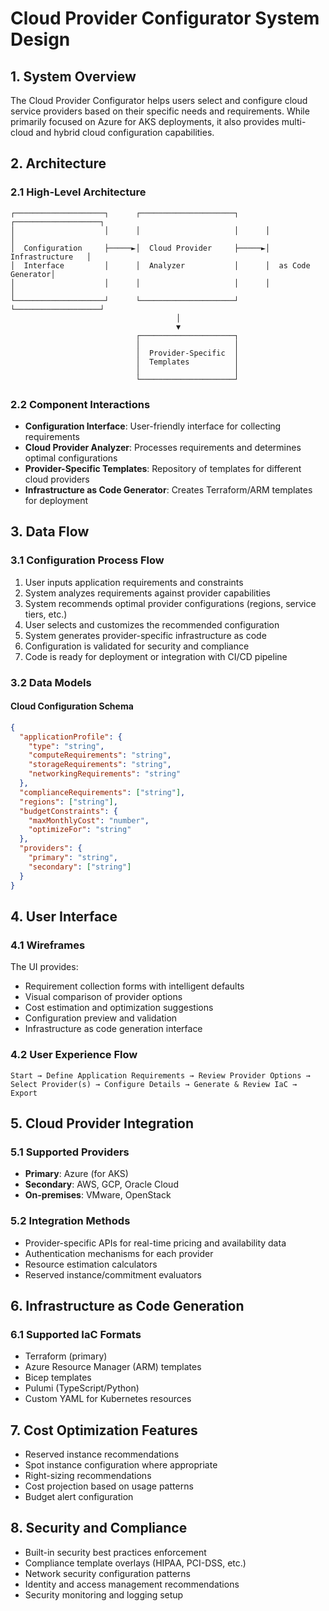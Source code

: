 # Cloud Provider Configurator System Design

## 1. System Overview

The Cloud Provider Configurator helps users select and configure cloud service providers based on their specific needs and requirements. While primarily focused on Azure for AKS deployments, it also provides multi-cloud and hybrid cloud configuration capabilities.

## 2. Architecture

### 2.1 High-Level Architecture

```
┌────────────────────┐      ┌─────────────────────┐      ┌───────────────────┐
│                    │      │                     │      │                   │
│  Configuration     ├─────►│  Cloud Provider     ├─────►│  Infrastructure   │
│  Interface         │      │  Analyzer           │      │  as Code Generator│
│                    │      │                     │      │                   │
└────────────────────┘      └─────────────────────┘      └───────────────────┘
                                     │
                                     ▼
                            ┌─────────────────────┐
                            │                     │
                            │  Provider-Specific  │
                            │  Templates          │
                            │                     │
                            └─────────────────────┘
```

### 2.2 Component Interactions

- **Configuration Interface**: User-friendly interface for collecting requirements
- **Cloud Provider Analyzer**: Processes requirements and determines optimal configurations
- **Provider-Specific Templates**: Repository of templates for different cloud providers
- **Infrastructure as Code Generator**: Creates Terraform/ARM templates for deployment

## 3. Data Flow

### 3.1 Configuration Process Flow

1. User inputs application requirements and constraints
2. System analyzes requirements against provider capabilities
3. System recommends optimal provider configurations (regions, service tiers, etc.)
4. User selects and customizes the recommended configuration
5. System generates provider-specific infrastructure as code
6. Configuration is validated for security and compliance
7. Code is ready for deployment or integration with CI/CD pipeline

### 3.2 Data Models

#### Cloud Configuration Schema
```json
{
  "applicationProfile": {
    "type": "string",
    "computeRequirements": "string",
    "storageRequirements": "string",
    "networkingRequirements": "string"
  },
  "complianceRequirements": ["string"],
  "regions": ["string"],
  "budgetConstraints": {
    "maxMonthlyCost": "number",
    "optimizeFor": "string"
  },
  "providers": {
    "primary": "string",
    "secondary": ["string"]
  }
}
```

## 4. User Interface

### 4.1 Wireframes

The UI provides:
- Requirement collection forms with intelligent defaults
- Visual comparison of provider options
- Cost estimation and optimization suggestions
- Configuration preview and validation
- Infrastructure as code generation interface

### 4.2 User Experience Flow

```
Start → Define Application Requirements → Review Provider Options → 
Select Provider(s) → Configure Details → Generate & Review IaC → Export
```

## 5. Cloud Provider Integration

### 5.1 Supported Providers

- **Primary**: Azure (for AKS)
- **Secondary**: AWS, GCP, Oracle Cloud
- **On-premises**: VMware, OpenStack

### 5.2 Integration Methods

- Provider-specific APIs for real-time pricing and availability data
- Authentication mechanisms for each provider
- Resource estimation calculators
- Reserved instance/commitment evaluators

## 6. Infrastructure as Code Generation

### 6.1 Supported IaC Formats

- Terraform (primary)
- Azure Resource Manager (ARM) templates
- Bicep templates
- Pulumi (TypeScript/Python)
- Custom YAML for Kubernetes resources

## 7. Cost Optimization Features

- Reserved instance recommendations
- Spot instance configuration where appropriate
- Right-sizing recommendations
- Cost projection based on usage patterns
- Budget alert configuration

## 8. Security and Compliance

- Built-in security best practices enforcement
- Compliance template overlays (HIPAA, PCI-DSS, etc.)
- Network security configuration patterns
- Identity and access management recommendations
- Security monitoring and logging setup
